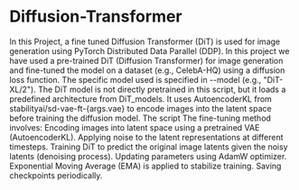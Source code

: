 # Diffusion-Transformer
In this Project, a fine tuned Diffusion Transformer (DiT) is used for image generation using PyTorch Distributed Data Parallel (DDP). 
In this project we have used a pre-trained DiT (Diffusion Transformer) for image generation and fine-tuned the model on a dataset (e.g., CelebA-HQ) using a diffusion loss function.
The specific model used is specified in --model (e.g., "DiT-XL/2").
The DiT model is not directly pretrained in this script, but it loads a predefined architecture from DiT_models.
It uses AutoencoderKL from stabilityai/sd-vae-ft-{args.vae} to encode images into the latent space before training the diffusion model.
The script
The fine-tuning method involves:
Encoding images into latent space using a pretrained VAE (AutoencoderKL).
Applying noise to the latent representations at different timesteps.
Training DiT to predict the original image latents given the noisy latents (denoising process).
Updating parameters using AdamW optimizer.
Exponential Moving Average (EMA) is applied to stabilize training.
Saving checkpoints periodically.
